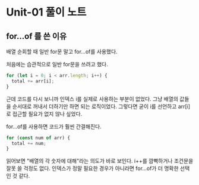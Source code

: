 # Unit-01 풀이 노트

## for...of 를 쓴 이유

배열 순회할 때 일반 for문 말고 for...of를 사용했다.

처음에는 습관적으로 일반 for문을 쓰려고 했다.
```js
for (let i = 0; i < arr.length; i++) {
  total += arr[i];
}
```

근데 코드를 다시 보니까 인덱스 i를 실제로 사용하는 부분이 없었다. 그냥 배열의 값들을 순서대로 꺼내서 더하기만 하면 되는 로직이었다. 그렇다면 굳이 i를 선언하고 arr[i]로 접근할 필요가 없지 않나 싶었다.

for...of를 사용하면 코드가 훨씬 간결해진다.
```js
for (const num of arr) {
  total += num;
}
```

읽어보면 "배열의 각 숫자에 대해"라는 의도가 바로 보인다. i++를 깜빡하거나 조건문을 잘못 쓸 걱정도 없다. 인덱스가 정말 필요한 경우가 아니라면 for...of가 더 명확한 선택인 것 같다.
